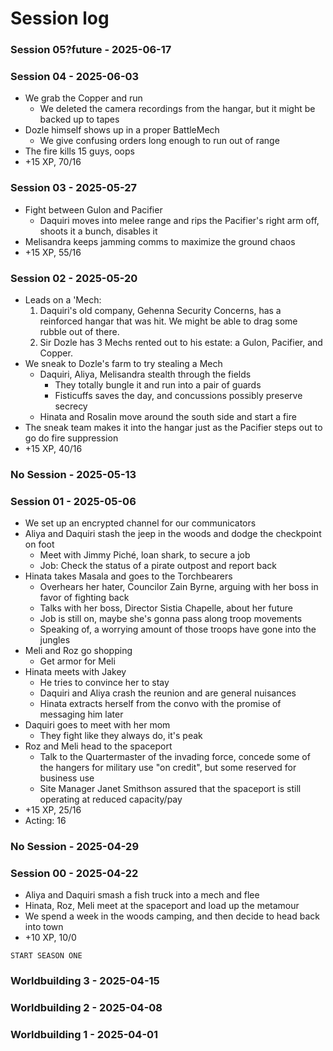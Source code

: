 # Session log
### Session 05?future - 2025-06-17
### Session 04 - 2025-06-03
- We grab the Copper and run
    - We deleted the camera recordings from the hangar, but it might be backed up to tapes
- Dozle himself shows up in a proper BattleMech
    - We give confusing orders long enough to run out of range
- The fire kills 15 guys, oops
- +15 XP, 70/16

### Session 03 - 2025-05-27
- Fight between Gulon and Pacifier
    - Daquiri moves into melee range and rips the Pacifier's right arm off, shoots it a bunch, disables it
- Melisandra keeps jamming comms to maximize the ground chaos
- +15 XP, 55/16

### Session 02 - 2025-05-20
- Leads on a 'Mech:
    1. Daquiri's old company, Gehenna Security Concerns, has a reinforced hangar that was hit. We might be able to drag some rubble out of there.
    2. Sir Dozle has 3 Mechs rented out to his estate: a Gulon, Pacifier, and Copper.
- We sneak to Dozle's farm to try stealing a Mech
    - Daquiri, Aliya, Melisandra stealth through the fields
        - They totally bungle it and run into a pair of guards
        - Fisticuffs saves the day, and concussions possibly preserve secrecy
    - Hinata and Rosalin move around the south side and start a fire
- The sneak team makes it into the hangar just as the Pacifier steps out to go do fire suppression
- +15 XP, 40/16

### No Session - 2025-05-13
### Session 01 - 2025-05-06
- We set up an encrypted channel for our communicators
- Aliya and Daquiri stash the jeep in the woods and dodge the checkpoint on foot
    - Meet with Jimmy Piché, loan shark, to secure a job
    - Job: Check the status of a pirate outpost and report back
- Hinata takes Masala and goes to the Torchbearers
    - Overhears her hater, Councilor Zain Byrne, arguing with her boss in favor of fighting back
    - Talks with her boss, Director Sistia Chapelle, about her future
    - Job is still on, maybe she's gonna pass along troop movements
    - Speaking of, a worrying amount of those troops have gone into the jungles
- Meli and Roz go shopping
    - Get armor for Meli
- Hinata meets with Jakey
    - He tries to convince her to stay
    - Daquiri and Aliya crash the reunion and are general nuisances
    - Hinata extracts herself from the convo with the promise of messaging him later
- Daquiri goes to meet with her mom
    - They fight like they always do, it's peak
- Roz and Meli head to the spaceport
    - Talk to the Quartermaster of the invading force, concede some of the hangers for military use "on credit", but some reserved for business use
    - Site Manager Janet Smithson assured that the spaceport is still operating at reduced capacity/pay
- +15 XP, 25/16
- Acting: 16

### No Session - 2025-04-29
### Session 00 - 2025-04-22
- Aliya and Daquiri smash a fish truck into a mech and flee
- Hinata, Roz, Meli meet at the spaceport and load up the metamour
- We spend a week in the woods camping, and then decide to head back into town
- +10 XP, 10/0

`START SEASON ONE`

### Worldbuilding 3 - 2025-04-15
### Worldbuilding 2 - 2025-04-08
### Worldbuilding 1 - 2025-04-01